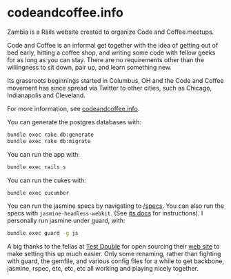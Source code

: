 # codeandcoffee.info

Zambia is a Rails website created to organize Code and Coffee meetups.

Code and Coffee is an informal get together with the idea of getting out of bed early, hitting a coffee shop, and writing some code with fellow geeks for as long as you can stay. There are no requirements other than the willingness to sit down, pair up, and learn something new.

Its grassroots beginnings started in Columbus, OH and the Code and Coffee movement has
since spread via Twitter to other cities, such as Chicago, Indianapolis and Cleveland.

For more information, see [codeandcoffee.info](http://codeandcoffee.info).

You can generate the postgres databases with:

``` sh
bundle exec rake db:generate
bundle exec rake db:migrate
```

You can run the app with:

``` sh
bundle exec rails s
```

You can run the cukes with:

``` sh
bundle exec cucumber
```

You can run the jasmine specs by navigating to [/specs](http://localhost:3000/specs). You can also run the specs with `jasmine-headless-webkit`. (See [its docs](http://johnbintz.github.com/jasmine-headless-webkit/) for instructions). I personally run jasmine under guard, with:

``` sh
bundle exec guard -g js
```

A big thanks to the fellas at [Test Double](http://test-double.com) for open sourcing
their [web site](http://github.com/testdouble/site) to make setting this up much easier. Only some renaming, rather than fighting with guard, the gemfile, and various config files for a while to get backbone, jasmine, rspec, etc, etc, etc all working and playing nicely together.
